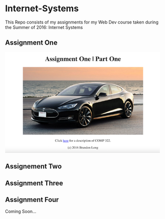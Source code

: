 # Internet-Systems
This Repo consists of my assignments for my Web Dev course taken during the Summer of 2016: Internet Systems


## Assignment One

![](/screenshots/assignment-One/home.png?raw=true "Assignment One Home Page")

## Assignement Two

## Assignment Three

## Assignment Four
 
Coming Soon...
